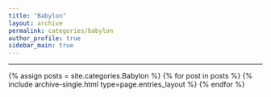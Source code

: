 ```yaml
---
title: "Babylon"
layout: archive
permalink: categories/babylon
author_profile: true
sidebar_main: true
---
```


<!-- 공백이 포함되어 있는 카테고리 이름의 경우 site.categories['a b c'] 이런식으로 구성 -->

---

{% assign posts = site.categories.Babylon %}
{% for post in posts %} {% include archive-single.html type=page.entries_layout %} {% endfor %}
